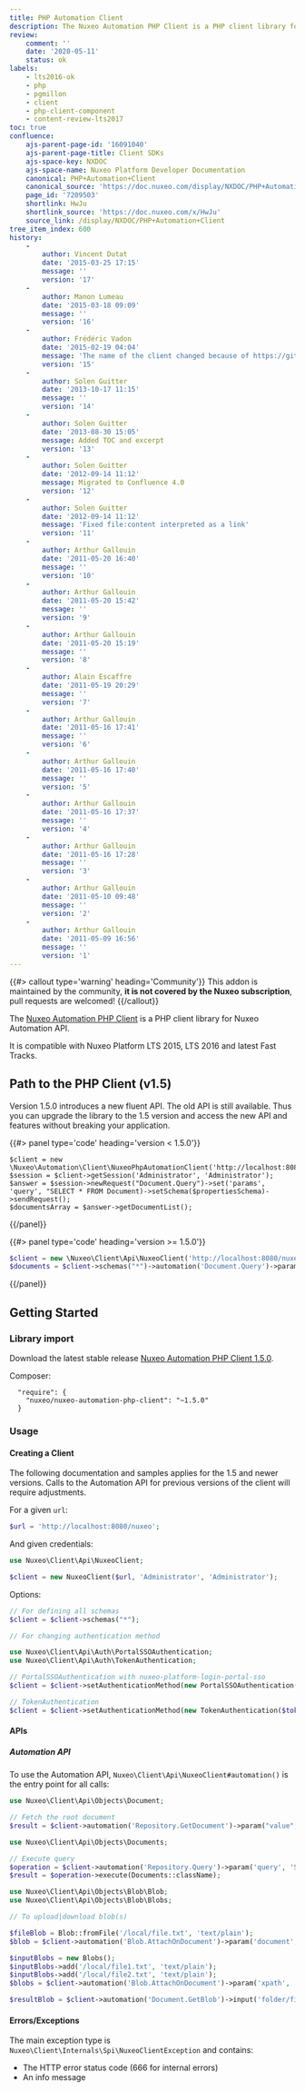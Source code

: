 ```yaml
---
title: PHP Automation Client
description: The Nuxeo Automation PHP Client is a PHP client library for Nuxeo Automation API.
review:
    comment: ''
    date: '2020-05-11'
    status: ok
labels:
    - lts2016-ok
    - php
    - pgmillon
    - client
    - php-client-component
    - content-review-lts2017
toc: true
confluence:
    ajs-parent-page-id: '16091040'
    ajs-parent-page-title: Client SDKs
    ajs-space-key: NXDOC
    ajs-space-name: Nuxeo Platform Developer Documentation
    canonical: PHP+Automation+Client
    canonical_source: 'https://doc.nuxeo.com/display/NXDOC/PHP+Automation+Client'
    page_id: '7209503'
    shortlink: HwJu
    shortlink_source: 'https://doc.nuxeo.com/x/HwJu'
    source_link: /display/NXDOC/PHP+Automation+Client
tree_item_index: 600
history:
    -
        author: Vincent Dutat
        date: '2015-03-25 17:15'
        message: ''
        version: '17'
    -
        author: Manon Lumeau
        date: '2015-03-18 09:09'
        message: ''
        version: '16'
    -
        author: Frédéric Vadon
        date: '2015-02-19 04:04'
        message: 'The name of the client changed because of https://github.com/nuxeo/nuxeo-automation-php-client/commit/560874cfd9662b2b464045b19c6819e10a834600'
        version: '15'
    -
        author: Solen Guitter
        date: '2013-10-17 11:15'
        message: ''
        version: '14'
    -
        author: Solen Guitter
        date: '2013-08-30 15:05'
        message: Added TOC and excerpt
        version: '13'
    -
        author: Solen Guitter
        date: '2012-09-14 11:12'
        message: Migrated to Confluence 4.0
        version: '12'
    -
        author: Solen Guitter
        date: '2012-09-14 11:12'
        message: 'Fixed file:content interpreted as a link'
        version: '11'
    -
        author: Arthur Gallouin
        date: '2011-05-20 16:40'
        message: ''
        version: '10'
    -
        author: Arthur Gallouin
        date: '2011-05-20 15:42'
        message: ''
        version: '9'
    -
        author: Arthur Gallouin
        date: '2011-05-20 15:19'
        message: ''
        version: '8'
    -
        author: Alain Escaffre
        date: '2011-05-19 20:29'
        message: ''
        version: '7'
    -
        author: Arthur Gallouin
        date: '2011-05-16 17:41'
        message: ''
        version: '6'
    -
        author: Arthur Gallouin
        date: '2011-05-16 17:40'
        message: ''
        version: '5'
    -
        author: Arthur Gallouin
        date: '2011-05-16 17:37'
        message: ''
        version: '4'
    -
        author: Arthur Gallouin
        date: '2011-05-16 17:28'
        message: ''
        version: '3'
    -
        author: Arthur Gallouin
        date: '2011-05-10 09:48'
        message: ''
        version: '2'
    -
        author: Arthur Gallouin
        date: '2011-05-09 16:56'
        message: ''
        version: '1'
---
```


{{#> callout type='warning' heading='Community'}}
This addon is maintained by the community, **it is not covered by the Nuxeo subscription**, pull requests are welcomed!
{{/callout}}

The [Nuxeo Automation PHP Client](https://github.com/nuxeo/nuxeo-automation-php-client) is a PHP client library for Nuxeo Automation API.

It is compatible with Nuxeo Platform LTS 2015, LTS 2016 and latest Fast Tracks.

## Path to the PHP Client (v1.5)

Version 1.5.0 introduces a new fluent API. The old API is still available. Thus you can upgrade the library to the 1.5 version and access the new API and features without breaking your application.

{{#> panel type='code' heading='version < 1.5.0'}}
```
$client = new \Nuxeo\Automation\Client\NuxeoPhpAutomationClient('http://localhost:8080/nuxeo/site/automation');
$session = $client->getSession('Administrator', 'Administrator');
$answer = $session->newRequest("Document.Query")->set('params', 'query', "SELECT * FROM Document)->setSchema($propertiesSchema)->sendRequest();
$documentsArray = $answer->getDocumentList();
```
{{/panel}}

{{#> panel type='code' heading='version >= 1.5.0'}}
```php
$client = new \Nuxeo\Client\Api\NuxeoClient('http://localhost:8080/nuxeo', 'Administrator', 'Administrator');
$documents = $client->schemas("*")->automation('Document.Query')->param('query', 'SELECT * FROM Document')->execute(Documents::className);
```
{{/panel}}

## Getting Started

### Library import

Download the latest stable release [Nuxeo Automation PHP Client 1.5.0](https://github.com/nuxeo/nuxeo-automation-php-client/archive/1.5.0.tar.gz).

Composer:

```
  "require": {
    "nuxeo/nuxeo-automation-php-client": "~1.5.0"
  }
```

### Usage

#### Creating a Client

The following documentation and samples applies for the 1.5 and newer versions. Calls to the Automation API for previous versions of the client will require adjustments.

For a given `url`:

```php
$url = 'http://localhost:8080/nuxeo';
```

And given credentials:

```php
use Nuxeo\Client\Api\NuxeoClient;

$client = new NuxeoClient($url, 'Administrator', 'Administrator');
```

Options:

```php
// For defining all schemas
$client = $client->schemas("*");
```

```php
// For changing authentication method

use Nuxeo\Client\Api\Auth\PortalSSOAuthentication;
use Nuxeo\Client\Api\Auth\TokenAuthentication;

// PortalSSOAuthentication with nuxeo-platform-login-portal-sso
$client = $client->setAuthenticationMethod(new PortalSSOAuthentication($secret, $username));

// TokenAuthentication
$client = $client->setAuthenticationMethod(new TokenAuthentication($token));
```

#### APIs

##### Automation API

To use the Automation API, `Nuxeo\Client\Api\NuxeoClient#automation()` is the entry point for all calls:

```php
use Nuxeo\Client\Api\Objects\Document;

// Fetch the root document
$result = $client->automation('Repository.GetDocument')->param("value", "/")->execute(Document::className);
```

```php
use Nuxeo\Client\Api\Objects\Documents;

// Execute query
$operation = $client->automation('Repository.Query')->param('query', 'SELECT * FROM Document');
$result = $operation->execute(Documents::className);
```

```php
use Nuxeo\Client\Api\Objects\Blob\Blob;
use Nuxeo\Client\Api\Objects\Blob\Blobs;

// To upload|download blob(s)

$fileBlob = Blob::fromFile('/local/file.txt', 'text/plain');
$blob = $client->automation('Blob.AttachOnDocument')->param('document', '/folder/file')->input($fileBlob)->execute(Blob::className);

$inputBlobs = new Blobs();
$inputBlobs->add('/local/file1.txt', 'text/plain');
$inputBlobs->add('/local/file2.txt', 'text/plain');
$blobs = $client->automation('Blob.AttachOnDocument')->param('xpath', 'files:files')->param('document', '/folder/file')->input($inputBlobs)->execute(Blobs::className);

$resultBlob = $client->automation('Document.GetBlob')->input('folder/file')->execute(Blob::className);
```

#### Errors/Exceptions

The main exception type is `Nuxeo\Client\Internals\Spi\NuxeoClientException` and contains:

- The HTTP error status code (666 for internal errors)
- An info message
